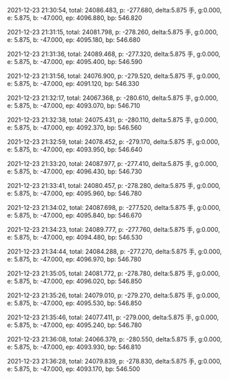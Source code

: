 2021-12-23 21:30:54, total: 24086.483, p: -277.680, delta:5.875 手, g:0.000, e: 5.875, b: -47.000, ep: 4096.880, bp: 546.820

2021-12-23 21:31:15, total: 24081.798, p: -278.260, delta:5.875 手, g:0.000, e: 5.875, b: -47.000, ep: 4095.180, bp: 546.680

2021-12-23 21:31:36, total: 24089.468, p: -277.320, delta:5.875 手, g:0.000, e: 5.875, b: -47.000, ep: 4095.400, bp: 546.590

2021-12-23 21:31:56, total: 24076.900, p: -279.520, delta:5.875 手, g:0.000, e: 5.875, b: -47.000, ep: 4091.120, bp: 546.330

2021-12-23 21:32:17, total: 24067.368, p: -280.610, delta:5.875 手, g:0.000, e: 5.875, b: -47.000, ep: 4093.070, bp: 546.710

2021-12-23 21:32:38, total: 24075.431, p: -280.110, delta:5.875 手, g:0.000, e: 5.875, b: -47.000, ep: 4092.370, bp: 546.560

2021-12-23 21:32:59, total: 24078.452, p: -279.170, delta:5.875 手, g:0.000, e: 5.875, b: -47.000, ep: 4093.950, bp: 546.640

2021-12-23 21:33:20, total: 24087.977, p: -277.410, delta:5.875 手, g:0.000, e: 5.875, b: -47.000, ep: 4096.430, bp: 546.730

2021-12-23 21:33:41, total: 24080.457, p: -278.280, delta:5.875 手, g:0.000, e: 5.875, b: -47.000, ep: 4095.960, bp: 546.780

2021-12-23 21:34:02, total: 24087.698, p: -277.520, delta:5.875 手, g:0.000, e: 5.875, b: -47.000, ep: 4095.840, bp: 546.670

2021-12-23 21:34:23, total: 24089.777, p: -277.760, delta:5.875 手, g:0.000, e: 5.875, b: -47.000, ep: 4094.480, bp: 546.530

2021-12-23 21:34:44, total: 24084.288, p: -277.270, delta:5.875 手, g:0.000, e: 5.875, b: -47.000, ep: 4096.970, bp: 546.780

2021-12-23 21:35:05, total: 24081.772, p: -278.780, delta:5.875 手, g:0.000, e: 5.875, b: -47.000, ep: 4096.020, bp: 546.850

2021-12-23 21:35:26, total: 24079.010, p: -279.270, delta:5.875 手, g:0.000, e: 5.875, b: -47.000, ep: 4095.530, bp: 546.850

2021-12-23 21:35:46, total: 24077.411, p: -279.000, delta:5.875 手, g:0.000, e: 5.875, b: -47.000, ep: 4095.240, bp: 546.780

2021-12-23 21:36:08, total: 24066.379, p: -280.550, delta:5.875 手, g:0.000, e: 5.875, b: -47.000, ep: 4093.930, bp: 546.810

2021-12-23 21:36:28, total: 24079.839, p: -278.830, delta:5.875 手, g:0.000, e: 5.875, b: -47.000, ep: 4093.170, bp: 546.500